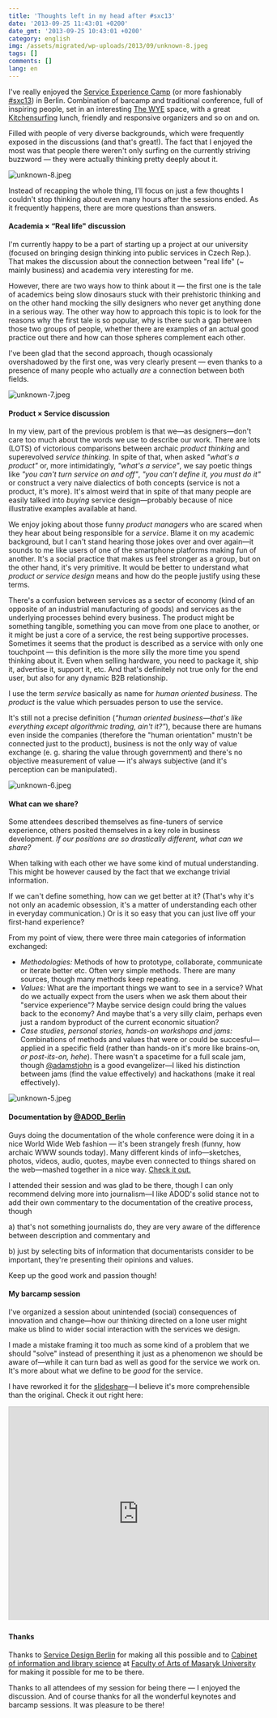 ```yaml
---
title: 'Thoughts left in my head after #sxc13'
date: '2013-09-25 11:43:01 +0200'
date_gmt: '2013-09-25 10:43:01 +0200'
category: english
img: /assets/migrated/wp-uploads/2013/09/unknown-8.jpeg
tags: []
comments: []
lang: en
---
```

<p>I've really enjoyed the <a href="https://serviceexperiencecamp.de">Service Experience Camp</a> (or more fashionably <a href="https://twitter.com/search?q=%23sxc13&src=typd">#sxc13</a>) in Berlin. Combination of barcamp and traditional conference, full of inspiring people, set in an interesting <a href="https://www.thewye.de">The WYE</a> space, with a great <a href="https://www.kitchensurfing.com/">Kitchensurfing</a> lunch, friendly and responsive organizers and so on and on. </p>
<p>Filled with people of very diverse backgrounds, which were frequently exposed in the discussions (and that's great!). The fact that I enjoyed the most was that people there weren't only surfing on the currently striving buzzword — they were actually thinking pretty deeply about it.</p>
<p><img src='/assets/migrated/wp-uploads/2013/09/unknown-8.jpeg' alt='unknown-8.jpeg' /></p>
<p>Instead of recapping the whole thing, I'll focus on just a few thoughts I couldn't stop thinking about even many hours after the sessions ended. As it frequently happens, there are more questions than answers.</p>
<h4>Academia &times; “Real life" discussion</h4>
<p>I'm currently happy to be a part of starting up a project at our university (focused on bringing design thinking into public services in Czech Rep.). That makes the discussion about the connection between "real life" (~ mainly business) and academia very interesting for me. </p>
<p>However, there are two ways how to think about it — the first one is the tale of academics being slow dinosaurs stuck with their prehistoric thinking and on the other hand mocking the silly designers who never get anything done in a serious way. The other way how to approach this topic is to look for the reasons why the first tale is so popular, why is there such a gap between those two groups of people, whether there are examples of an actual good practice out there and how can those spheres complement each other.</p>
<p>I've been glad that the second approach, though ocassionaly overshadowed by the first one, was very clearly present — even thanks to a presence of many people who actually <em>are</em> a connection between both fields.</p>
<p><img src='/assets/migrated/wp-uploads/2013/09/unknown-7.jpeg' alt='unknown-7.jpeg' /></p>
<h4>Product &times; Service discussion</h4>
<p>In my view, part of the previous problem is that we—as designers—don't care too much about the words we use to describe our work. There are lots (LOTS) of victorious comparisons between archaic <em>product thinking</em> and superevolved <em>service thinking</em>. In spite of that, when asked <em>"what's a product"</em> or, more intimidatingly, <em>"what's a service"</em>, we say poetic things like <em>"you can't turn service on and off"</em>, <em>"you can't define it, you must do it"</em> or construct a very naive dialectics of both concepts (service is not a product, it's more). It's almost weird that in spite of that many people are easily talked into <em>buying</em> service design—probably because of nice illustrative examples available at hand.</p>
<p>We enjoy joking about those funny <em>product managers</em> who are scared when they hear about being responsible for a <em>service</em>. Blame it on my academic background, but I can't stand hearing those jokes over and over again—it sounds to me like users of one of the smartphone platforms making fun of another. It's a social practice that makes us feel stronger as a group, but on the other hand, it's very primitive. It would be better to understand what <em>product or service design</em> means and how do the people justify using these terms.</p>
<p>There's a confusion between services as a sector of economy (kind of an opposite of an industrial manufacturing of goods) and services as the underlying processes behind every business. The product might be something tangible, something you can move from one place to another, or it might be just a core of a service, the rest being supportive processes. Sometimes it seems that the product is described as a service with only one touchpoint — this definition is the more silly the more time you spend thinking about it. Even when selling hardware, you need to package it, ship it, advertise it, support it, etc. And that's definitely not true only for the end user, but also for any dynamic B2B relationship.</p>
<p>I use the term <em>service</em> basically as name for <em>human oriented business</em>. The <em>product</em> is the value which persuades person to use the service.</p>
<p>It's still not a precise definition (<em>“human oriented business—that's like everything except algorithmic trading, ain't it?”</em>), because there are humans even inside the companies (therefore the "human orientation" mustn't be connected just to the product), business is not the only way of value exchange (e. g. sharing the value through government) and there's no objective measurement of value — it's always subjective (and it's perception can be manipulated).</p>
<p><!-- and companies can make perfectly human decisions—that's not supposed to mean anything bad --></p>
<p><img src='/assets/migrated/wp-uploads/2013/09/unknown-6.jpeg' alt='unknown-6.jpeg' /></p>
<h4>What can we share?</h4>
<p>Some attendees described themselves as fine-tuners of service experience, others posited themselves in a key role in business development. <em>If our positions are so drastically different, what can we share?</em> </p>
<p>When talking with each other we have some kind of mutual understanding. This might be however caused by the fact that we exchange trivial information. </p>
<p>If we can't define something, how can we get better at it? (That's why it's not only an academic obsession, it's a matter of understanding each other in everyday communication.) Or is it so easy that you can just live off your first-hand experience?</p>
<p>From my point of view, there were three main categories of information exchanged:</p>
<ul>
<li><em>Methodologies:</em> Methods of how to prototype, collaborate, communicate or iterate better etc. Often very simple methods. There are many sources, though many methods keep repeating.</li>
<li><em>Values:</em> What are the important things we want to see in a service? What do we actually expect from the users when we ask them about their "service experience"? Maybe service design could bring the values back to the economy? And maybe that's a very silly claim, perhaps even just a random byproduct of the current economic situation?</li>
<li><em>Case studies, personal stories, hands-on workshops and jams:</em> Combinations of methods and values that were or could be succesful—applied in a specific field (rather than hands-on it's more like brains-on, <em>or post-its-on, hehe</em>). There wasn't a spacetime for a full scale jam, though <a href="https://twitter.com/adamstjohn">@adamstjohn</a> is a good evangelizer—I liked his distinction between jams (find the value effectively) and hackathons (make it real effectively).</li>
</ul>
<p><img src='/assets/migrated/wp-uploads/2013/09/unknown-5.jpeg' alt='unknown-5.jpeg' /></p>
<h4>Documentation by <a href="https://twitter.com/ADOD_Berlin">@ADOD_Berlin</a></h4>
<p>Guys doing the documentation of the whole conference were doing it in a nice World Wide Web fashion — it's been strangely fresh (funny, how archaic WWW sounds today). Many different kinds of info—sketches, photos, videos, audio, quotes, maybe even connected to things shared on the web—mashed together in a nice way. <a href="https://ongoing.wix.com/sxc13">Check it out.</a></p>
<p>I attended their session and was glad to be there, though I can only recommend delving more into journalism—I like ADOD's solid stance not to add their own commentary to the documentation of the creative process, though </p>
<p>a) that's not something journalists do, they are very aware of the difference between description and commentary and </p>
<p>b) just by selecting bits of information that documentarists consider to be important, they're presenting their opinions and values. </p>
<p>Keep up the good work and passion though!</p>
<h4>My barcamp session</h4>
<p>I've organized a session about unintended (social) consequences of innovation and change—how our thinking directed on a lone user might make us blind to wider social interaction with the services we design. </p>
<p>I made a mistake framing it too much as some kind of a problem that we should "solve" instead of presenthing it just as a phenomenon we should be aware of—while it can turn bad as well as good for the service we work on. It's more about what we define to be <em>good</em> for the service.</p>
<p>I have reworked it for the <a href="https://www.slideshare.net/janmartinek/unintended-consequences-26514485">slideshare</a>—I believe it's more comprehensible than the original. Check it out right here:</p>
<p><iframe src="https://www.slideshare.net/slideshow/embed_code/26514485" width="512" height="421" frameborder="0" marginwidth="0" marginheight="0" scrolling="no" style="border:1px solid #CCC;border-width:1px 1px 0;margin-bottom:5px" allowfullscreen webkitallowfullscreen mozallowfullscreen> </iframe></p>
<h4>Thanks</h4>
<p>Thanks to <a href="https://servicedesignberlin.de">Service Design Berlin</a> for making all this possible and to <a href="https://kisk.phil.muni.cz/en/about-cabinet">Cabinet of information and library science</a> at <a href="https://www.phil.muni.cz/wff/index_html-en/view?set_language=en">Faculty of Arts of Masaryk University</a> for making it possible for me to be there. </p>
<p>Thanks to all attendees of my session for being there — I enjoyed the discussion. And of course thanks for all the wonderful keynotes and barcamp sessions. It was pleasure to be there!</p>
